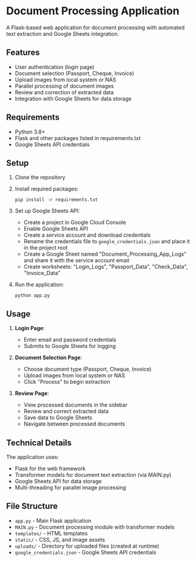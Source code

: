 # Document Processing Application

A Flask-based web application for document processing with automated text extraction and Google Sheets integration.

## Features

- User authentication (login page)
- Document selection (Passport, Cheque, Invoice)
- Upload images from local system or NAS
- Parallel processing of document images
- Review and correction of extracted data
- Integration with Google Sheets for data storage

## Requirements

- Python 3.8+
- Flask and other packages listed in requirements.txt
- Google Sheets API credentials

## Setup

1. Clone the repository
2. Install required packages:
   ```
   pip install -r requirements.txt
   ```
3. Set up Google Sheets API:
   - Create a project in Google Cloud Console
   - Enable Google Sheets API
   - Create a service account and download credentials
   - Rename the credentials file to `google_credentials.json` and place it in the project root
   - Create a Google Sheet named "Document_Processing_App_Logs" and share it with the service account email
   - Create worksheets: "Login_Logs", "Passport_Data", "Check_Data", "Invoice_Data"

4. Run the application:
   ```
   python app.py
   ```

## Usage

1. **Login Page**: 
   - Enter email and password credentials
   - Submits to Google Sheets for logging

2. **Document Selection Page**:
   - Choose document type (Passport, Cheque, Invoice)
   - Upload images from local system or NAS
   - Click "Process" to begin extraction

3. **Review Page**:
   - View processed documents in the sidebar
   - Review and correct extracted data
   - Save data to Google Sheets
   - Navigate between processed documents

## Technical Details

The application uses:
- Flask for the web framework
- Transformer models for document text extraction (via MAIN.py)
- Google Sheets API for data storage
- Multi-threading for parallel image processing

## File Structure

- `app.py` - Main Flask application
- `MAIN.py` - Document processing module with transformer models
- `templates/` - HTML templates
- `static/` - CSS, JS, and image assets
- `uploads/` - Directory for uploaded files (created at runtime)
- `google_credentials.json` - Google Sheets API credentials


 
 
